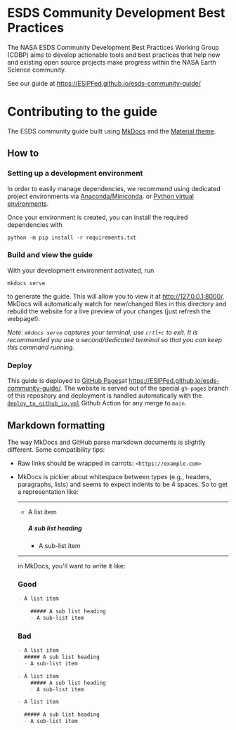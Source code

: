 # ESDS Community Development Best Practices

The NASA ESDS Community Development Best Practices Working Group (CDBP) aims to
develop actionable tools and best practices that help new and existing open 
source projects make progress within the NASA Earth Science community.

See our guide at <https://ESIPFed.github.io/esds-community-guide/>

# Contributing to the guide

The ESDS community guide built using [MkDocs](https://www.mkdocs.org/) and the
[Material theme](https://squidfunk.github.io/mkdocs-material/). 

## How to

### Setting up a development environment

In order to easily manage dependencies, we recommend using dedicated project environments
via [Anaconda/Miniconda](https://docs.conda.io/projects/conda/en/latest/user-guide/install/index.html).
or [Python virtual environments](https://docs.python.org/3/tutorial/venv.html).

Once your environment is created, you can install the required dependencies with
```shell
python -m pip install -r requirements.txt
```

### Build and view the guide

With your development environment activated, run

```shell
mkdocs serve
```

to generate the guide. This will allow you to view it at <http://127.0.0.1:8000/>.
MkDocs will automatically watch for new/changed files in this directory and
rebuild the website for a live preview of your changes (just refresh the webpage!).

*Note: `mkdocs serve` captures your terminal; use `crtl+c` to exit. It is recommended you
use a second/dedicated terminal so that you can keep this command running.*

### Deploy

This guide is deployed to [GitHub Pages](https://pages.github.com/)at 
<https://ESIPFed.github.io/esds-community-guide/>. The website is served out of the 
special `gh-pages` branch of this repository and deployment is handled automatically 
with the [`deploy_to_github_io.yml`](.github/workflows/deploy_to_github_io.yml) 
Github Action for any merge to `main`.

## Markdown formatting

The way MkDocs and GitHub parse markdown documents is slightly different. Some compatibility tips:

* Raw links should be wrapped in carrots: `<https://example.com>`
* MkDocs is pickier about whitespace between types (e.g., headers, paragraphs, lists) and seems to 
expect indents to be 4 spaces. So to get a representation like:

    <hr/>
    
    - A list item
    
         ##### A sub list heading
        - A sub-list item
    
    <hr/>
      
    in MkDocs, you'll want to write it like: 
        
    ### Good
    ```markdown
    - A list item
    
        ##### A sub list heading
        - A sub-list item
    ```
    
    ### Bad
    ```markdown
    - A list item
      ##### A sub list heading
      - A sub-list item
    ```
    
    ```markdown
    - A list item
        ##### A sub list heading
        - A sub-list item
    ```
    
    ```markdown
    - A list item
    
      ##### A sub list heading
      - A sub-list item
    ```